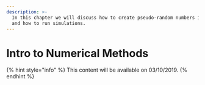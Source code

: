 ```yaml
---
description: >-
  In this chapter we will discuss how to create pseudo-random numbers in MATLAB
  and how to run simulations.
---
```


# Intro to Numerical Methods

{% hint style="info" %}
This content will be available on 03/10/2019.
{% endhint %}

